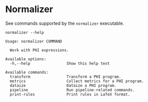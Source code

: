 # Normalizer

See commands supported by the `normalizer` executable.

```$ as console
normalizer --help
```

```console
Usage: normalizer COMMAND

  Work with PHI expressions.

Available options:
  -h,--help                Show this help text

Available commands:
  transform                Transform a PHI program.
  metrics                  Collect metrics for a PHI program.
  dataize                  Dataize a PHI program.
  pipeline                 Run pipeline-related commands.
  print-rules              Print rules in LaTeX format.
```
